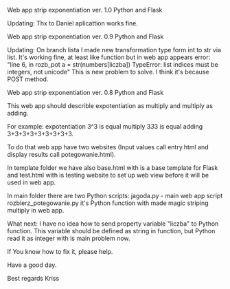 Web app strip exponentiation ver. 1.0
Python and Flask

Updating:
Thx to Daniel aplicattion works fine.

Web app strip exponentiation ver. 0.9
Python and Flask

Updating:
On branch lista I made new transformation type form int to str via list. It's working fine, at least like function but in web app appears error:
"line 6, in rozb_pot
    a = str(numbers[liczba])
TypeError: list indices must be integers, not unicode"
This is new problem to solve. I think it's because POST method.


Web app strip exponentiation ver. 0.8
Python and Flask

This web app should describle expotentiation as multiply and multiply as 
adding.

For example: 
expotentiation 3^3
is equal multiply 3*3*3
is equal adding 3+3+3+3+3+3+3+3+3.

To do that web app have two websites (Input values call entry.html and 
display results call potegowanie.html).

In template folder we have also base.html with is a base template for Flask
and test.html with is testing website to set up web view before it will be
used in web app.

In main folder there are two Python scripts:
jagoda.py - main web app script
rozbierz_potegowanie.py it's Python function with made magic striping multiply in web app.   

What next:
I have no idea how to send property variable "liczba" to Python function.
This variable should be defined as string in function,
but Python read it as integer with is main problem now. 

If You know how to fix it, please help.

Have a good day.

Best regards
Kriss
